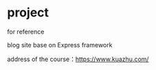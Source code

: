 # project
for reference

blog site base on Express framework

address of the course：https://www.kuazhu.com/
